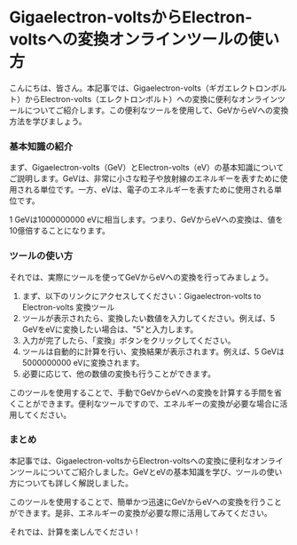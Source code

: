 Gigaelectron-voltsからElectron-voltsへの変換オンラインツールの使い方
==================================================

こんにちは、皆さん。本記事では、Gigaelectron-volts（ギガエレクトロンボルト）からElectron-volts（エレクトロンボルト）への変換に便利なオンラインツールについてご紹介します。この便利なツールを使用して、GeVからeVへの変換方法を学びましょう。

### 基本知識の紹介

まず、Gigaelectron-volts（GeV）とElectron-volts（eV）の基本知識についてご説明します。GeVは、非常に小さな粒子や放射線のエネルギーを表すために使用される単位です。一方、eVは、電子のエネルギーを表すために使用される単位です。

1 GeVは1000000000 eVに相当します。つまり、GeVからeVへの変換は、値を10億倍することになります。

### ツールの使い方

それでは、実際にツールを使ってGeVからeVへの変換を行ってみましょう。

1. まず、以下のリンクにアクセスしてください：Gigaelectron-volts to Electron-volts 変換ツール
2. ツールが表示されたら、変換したい数値を入力してください。例えば、5 GeVをeVに変換したい場合は、"5"と入力します。
3. 入力が完了したら、「変換」ボタンをクリックしてください。
4. ツールは自動的に計算を行い、変換結果が表示されます。例えば、5 GeVは5000000000 eVに変換されます。
5. 必要に応じて、他の数値の変換も行うことができます。

このツールを使用することで、手動でGeVからeVへの変換を計算する手間を省くことができます。便利なツールですので、エネルギーの変換が必要な場合に活用してください。

### まとめ

本記事では、Gigaelectron-voltsからElectron-voltsへの変換に便利なオンラインツールについてご紹介しました。GeVとeVの基本知識を学び、ツールの使い方についても詳しく解説しました。

このツールを使用することで、簡単かつ迅速にGeVからeVへの変換を行うことができます。是非、エネルギーの変換が必要な際に活用してみてください。

それでは、計算を楽しんでください！